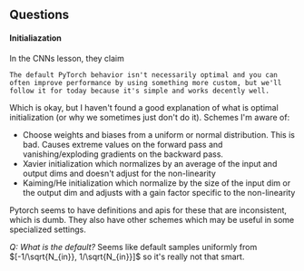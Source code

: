 ## Questions

#### Initialiazation

In the CNNs lesson, they claim 

    The default PyTorch behavior isn't necessarily optimal and you can often improve performance by using something more custom, but we'll follow it for today because it's simple and works decently well.

Which is okay, but I haven't found a good explanation of what is optimal initialization (or why we sometimes just don't do it). Schemes I'm aware of:

- Choose weights and biases from a uniform or normal distribution. This is bad. Causes extreme values on the forward pass and vanishing/exploding gradients on the backward pass.
- Xavier initialization which normalizes by an average of the input and output dims and doesn't adjust for the non-linearity
- Kaiming/He initialization which normalize by the size of the input dim or the output dim and adjusts with a gain factor specific to the non-linearity

Pytorch seems to have definitions and apis for these that are inconsistent, which is dumb. They also have other schemes which may be useful in some specialized settings.

*Q: What is the default?* Seems like default samples uniformly from $[-1/\sqrt{N_{in}}, 1/\sqrt{N_{in}}]$ so it's really not that smart.